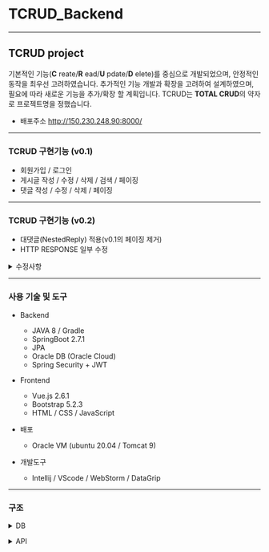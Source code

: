 # TCRUD_Backend
---
  

## TCRUD project

기본적인 기능(__C__ reate/__R__ ead/__U__ pdate/__D__ elete)를 중심으로 개발되었으며, 안정적인 동작을 최우선 고려하였습니다.
추가적인 기능 개발과 확장을 고려하여 설계하였으며, 필요에 따라 새로운 기능을 추가/확장 할 계획입니다.
TCRUD는 **TOTAL CRUD**의 약자로 프로젝트명을 정했습니다.

- 배포주소 http://150.230.248.90:8000/

  
___

### TCRUD 구현기능 (v0.1)

 - 회원가입 / 로그인 
 - 게시글 작성 / 수정 / 삭제 / 검색 / 페이징
 - 댓글 작성 / 수정 / 삭제 / 페이징
 
 ***
### TCRUD 구현기능 (v0.2)

- 대댓글(NestedReply) 적용(v0.1의 페이징 제거)
- HTTP RESPONSE 일부 수정
<details>
<summary>수정사항</summary>
<div markdown="1">
         
<p></p>
   
1. 대댓글 구현
   

<img src='https://github.com/supermo0n/supermo0n.github.io/assets/132265663/30b16e5c-e906-4807-a5f4-3436b6bc711f'>
<p></p>
<img src='https://github.com/supermo0n/supermo0n.github.io/assets/132265663/110eef3d-35f6-4d3f-aa9f-fd1048823c01'>

단순 댓글 기능에서 계층형 댓글 구현.
Reply Entity 수정 및 Front(Vue.js)에서 댓글 노출을 위한 옵션(hidden) 추가.
만약, 자식 댓글이 있는 댓글을 삭제할 경우 => hidden = 'Y'
👉 자식 댓글이 없는 경우 => 기존의 삭제 로직 수행
 기존 페이징 방식(Pageable)으론 제대로 된 페이징 구현이 어려움.
<p></p>👉 v0.3에서 페이징 재적용 위한 시도.

<p></p>

2. HTTP Response 일부 수정
<p></p>

<img src='https://github.com/supermo0n/supermo0n.github.io/assets/132265663/529e4bfc-ca8b-4592-ab98-4e46093687f1'>


이미 서비스 하고있는 여러 사이트에서 잘못된 로그인 시도를 하며 콘솔을 확인한 결과
HTTP STATUS를 노출시키지 않음.<p></p>
👉 일부 API 응답에 새로운 messageResponse를 이용, 상태+메세지를 함께 전송하는 방식을 적용
👉 URI 및 메소드 노출로 인한 보안우려를 낮출 가능성


<p></p>

3. CKEditor 적용

<img src='https://github.com/supermo0n/supermo0n.github.io/assets/132265663/a55fa8cc-a2f5-4439-bb17-41cba81a1def'>

기존 사용중이던 textarea 입력 폼 대신 CKEDITOR 적용. 
👉 CSS 문제가 일부 있음. 차후 수정 또는 다른 리치 에디터 적용 검토.
   

</div>
</details>


___
### 사용 기술 및 도구
 - Backend
	 - JAVA 8 / Gradle
	 - SpringBoot 2.7.1
	 - JPA
	 - Oracle DB (Oracle Cloud)
	 - Spring Security + JWT

 - Frontend
	 - Vue.js 2.6.1
	 - Bootstrap 5.2.3
	 - HTML / CSS / JavaScript
- 배포
	- Oracle VM (ubuntu 20.04 / Tomcat 9)
	
- 개발도구
	- Intellij / VScode / WebStorm / DataGrip
 
___
### 구조


<details>
<summary> DB</summary>
<div markdown="1">

<img src='https://github.com/supermo0n/supermo0n.github.io/assets/132265663/1c0e46e8-d361-43f8-8861-bf51ffed7a5a'>

<p></p>

#### COMMON(공통요소)
| 컬럼명 | 데이터 타입 | 조건 | 설명 |
|---|:---:|:---:|---|
| DELETE_YN | `VARCHAR2` | - | SOFT DELETE 스위치 | 
| INSERT_TIME | `TIMESTAMP` | - | 생성시간 STAMP | 
| UPDATE_TIME | `TIMESTAMP` | - | 수정시간 STAMP | 
| DELETE_TIME | `TIMESTAMP` | - | 삭제시간 STAMP | 

<br>

#### USER
| 컬럼명 | 데이터 타입 | 조건 | 설명 |
|---|:---:|---|---|
| ID | `NUMBER` | `PK` | USER 고유 ID (시퀀스) | 
| USERNAME | `VARCHAR2` | `unique` `not null` | 로그인 ID | 
| NICKNAME | `VARCHAR2` | `unique` `not null` | 닉네임 | 
| EMAIL | `VARCHAR2` | `unique` `not null` | EMAIL | 
| PASSWORD | `VARCHAR2` | `not null` | 비밀번호 | 

<br>

#### ROLE
| 컬럼명 | 데이터 타입 | 조건 | 설명 |
|---|:---:|---|---|
| ID | `NUMBER` | `PK` | ROLE 고유 ID (시퀀스) | 
| NAME | `VARCHAR2` | `not null` | ROLE(역할) | 

<br>

#### USER_ROLE
| 컬럼명 | 데이터 타입 | 조건 | 설명 |
|---|:---:|---|---|
| ID | `NUMBER` | `PK` | USER_ROLE 고유 ID (시퀀스) | 
| USER_ID | `NUMBER` | `FK` | ROLE을 부여할 USER 고유ID | 
| ROLE_ID | `NUMBER` | `FK` | 부여할 ROLE 고유ID | 

<br>

#### BOARD
| 컬럼명 | 데이터 타입 | 조건 | 설명 |
|---|:---:|---|---|
| ID | `NUMBER` | `PK` | BOARD 고유 ID (시퀀스) | 
| TITLE | `VARCHAR2` | `not null` | 제목 | 
| CONTENT | `CLOB` | `not null` | 내용 | 
| VIEWCNT | `NUMBER` | `unique` `not null` | 조회수 | 
| USER_ID | `NUMBER` | `FK` `not null` | 작성자 고유ID | 

<br>

#### REPLY
| 컬럼명 | 데이터 타입 | 조건 | 설명 | 비고 |
|---|:---:|---|---|---|
| ID | `NUMBER` | `PK` | REPLY 고유 ID (시퀀스) | 
| CONTENT | `VARCHAR2` | `not null` | 내용 | 
| USER_ID | `NUMBER` | `FK` `not null` | 작성자 고유ID | 
| BOARD_ID | `NUMBER` | `FK` `not null` | 해당 댓글의 게시글 고유ID | 
| PARENT_ID | `NUMBER` | `FK` `not null` | 해당 댓글이 대댓글인 경우<br> 부모 댓글의 고유ID | 
| HIDDEN | `VARCHAR2` | - | 해당 댓글에 자식(children) 댓글이 있을 경우 <br> HIDDEN 으로 삭제 처리(비노출) |v0.2에서 추가|

</div>
</details>

</div>
</details>

<p></p>
<details>
<summary> API</summary>


#### BOARD

| 기능 | method | URL | RETURN |
|---|:---:|---|---|
| 게시판 전체 조회 | `GET` | /board | 게시글 리스트(페이징) 목록 |
| 게시글 조회 | `GET` | /board/{id} | 게시글{id} 상세보기 페이지 
| 게시글 등록 | `POST` | /board/add-board | 게시글 등록 페이지 
| 게시글 수정 | `PUT` | /board/{id} | 게시글 수정 페이지
| 게시글 삭제 | `DELETE` | /board/{id} | 게시글 목록

<br>

#### REPLY
| 기능 | method | URL | RETURN |
|---|:---:|---|---|
| 게시글 댓글 조회 | `GET` | /board/{boardId}/reply | {boardId} 게시글의 댓글 목록 | 
| 댓글 등록 | `POST` | /board/{boardId}/reply | {boardId} 게시글의 댓글 목록 |
| 댓글 수정 | `PUT` | /board/{boardId}/reply/{replyId} | {boardId} 게시글의 댓글 목록 |
| 댓글 삭제 | `DELETE` | /board/{boardId}/reply/{replyId}  | {boardId} 게시글의 댓글 목록 |

<br>

#### USER
| 기능 | method | URL | RETURN |
|---|:---:|---|---|
| 회원가입 | `POST` | /auth/signup | 회원가입 성공여부 | 
| 로그인 | `POST` | /auth/signin | 로그인 성공시 → myProfile <br> 로그인 실패시 → message | 
| 회원정보 수정 전<br> 비밀번호 확인  | `POST` | /auth/matchpwd | 비밀번호 확인 성공 → 회원정보 수정 <br> 로그인 비밀번호 확인 실패 → message |
| 회원정보 수정 | `POST` | /auth/user/update | myProfile 페이지 |
| 회원 탈퇴 | `DELETE` | /auth/user/{userId} | 로그인 페이지 |
| 로그아웃 | - | - | LocalStorage JWT 삭제<br> 로그인 페이지 이동 | 

</div>
</details>

